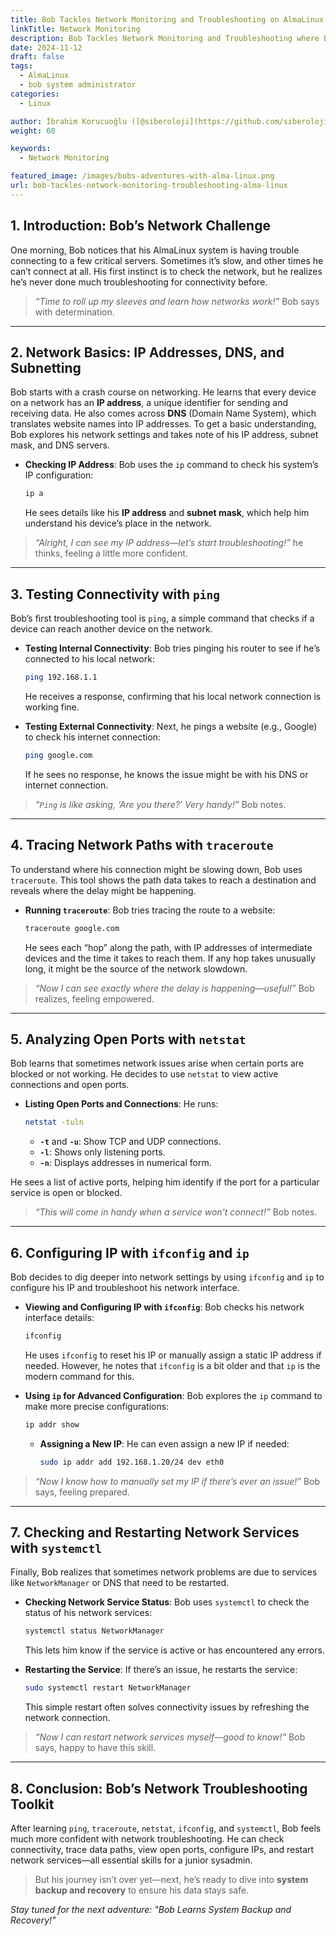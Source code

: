 ```yaml
---
title: Bob Tackles Network Monitoring and Troubleshooting on AlmaLinux
linkTitle: Network Monitoring
description: Bob Tackles Network Monitoring and Troubleshooting where Bob will learn to diagnose and troubleshoot network issues using essential Linux network tools.
date: 2024-11-12
draft: false
tags:
  - AlmaLinux
  - bob system administrator
categories:
  - Linux

author: İbrahim Korucuoğlu ([@siberoloji](https://github.com/siberoloji))
weight: 60

keywords:
  - Network Monitoring

featured_image: /images/bobs-adventures-with-alma-linux.png
url: bob-tackles-network-monitoring-troubleshooting-alma-linux
---
```


## 1. Introduction: Bob’s Network Challenge

One morning, Bob notices that his AlmaLinux system is having trouble connecting to a few critical servers. Sometimes it’s slow, and other times he can’t connect at all. His first instinct is to check the network, but he realizes he’s never done much troubleshooting for connectivity before.

> *“Time to roll up my sleeves and learn how networks work!”* Bob says with determination.

---

## 2. Network Basics: IP Addresses, DNS, and Subnetting

Bob starts with a crash course on networking. He learns that every device on a network has an **IP address**, a unique identifier for sending and receiving data. He also comes across **DNS** (Domain Name System), which translates website names into IP addresses. To get a basic understanding, Bob explores his network settings and takes note of his IP address, subnet mask, and DNS servers.

- **Checking IP Address**: Bob uses the `ip` command to check his system’s IP configuration:

  ```bash
  ip a
  ```

  He sees details like his **IP address** and **subnet mask**, which help him understand his device’s place in the network.

> *“Alright, I can see my IP address—let’s start troubleshooting!”* he thinks, feeling a little more confident.

---

## 3. Testing Connectivity with `ping`

Bob’s first troubleshooting tool is `ping`, a simple command that checks if a device can reach another device on the network.

- **Testing Internal Connectivity**: Bob tries pinging his router to see if he’s connected to his local network:

  ```bash
  ping 192.168.1.1
  ```

  He receives a response, confirming that his local network connection is working fine.

- **Testing External Connectivity**: Next, he pings a website (e.g., Google) to check his internet connection:

  ```bash
  ping google.com
  ```

  If he sees no response, he knows the issue might be with his DNS or internet connection.

> *“`Ping` is like asking, ‘Are you there?’ Very handy!”* Bob notes.

---

## 4. Tracing Network Paths with `traceroute`

To understand where his connection might be slowing down, Bob uses `traceroute`. This tool shows the path data takes to reach a destination and reveals where the delay might be happening.

- **Running `traceroute`**: Bob tries tracing the route to a website:

  ```bash
  traceroute google.com
  ```

  He sees each “hop” along the path, with IP addresses of intermediate devices and the time it takes to reach them. If any hop takes unusually long, it might be the source of the network slowdown.

> *“Now I can see exactly where the delay is happening—useful!”* Bob realizes, feeling empowered.

---

## 5. Analyzing Open Ports with `netstat`

Bob learns that sometimes network issues arise when certain ports are blocked or not working. He decides to use `netstat` to view active connections and open ports.

- **Listing Open Ports and Connections**: He runs:

  ```bash
  netstat -tuln
  ```

  - **`-t`** and **`-u`**: Show TCP and UDP connections.
  - **`-l`**: Shows only listening ports.
  - **`-n`**: Displays addresses in numerical form.

He sees a list of active ports, helping him identify if the port for a particular service is open or blocked.

> *“This will come in handy when a service won’t connect!”* Bob notes.

---

## 6. Configuring IP with `ifconfig` and `ip`

Bob decides to dig deeper into network settings by using `ifconfig` and `ip` to configure his IP and troubleshoot his network interface.

- **Viewing and Configuring IP with `ifconfig`**: Bob checks his network interface details:

  ```bash
  ifconfig
  ```

  He uses `ifconfig` to reset his IP or manually assign a static IP address if needed. However, he notes that `ifconfig` is a bit older and that `ip` is the modern command for this.

- **Using `ip` for Advanced Configuration**: Bob explores the `ip` command to make more precise configurations:

  ```bash
  ip addr show
  ```

  - **Assigning a New IP**: He can even assign a new IP if needed:

    ```bash
    sudo ip addr add 192.168.1.20/24 dev eth0
    ```

> *“Now I know how to manually set my IP if there’s ever an issue!”* Bob says, feeling prepared.

---

## 7. Checking and Restarting Network Services with `systemctl`

Finally, Bob realizes that sometimes network problems are due to services like `NetworkManager` or DNS that need to be restarted.

- **Checking Network Service Status**: Bob uses `systemctl` to check the status of his network services:

  ```bash
  systemctl status NetworkManager
  ```

  This lets him know if the service is active or has encountered any errors.

- **Restarting the Service**: If there’s an issue, he restarts the service:

  ```bash
  sudo systemctl restart NetworkManager
  ```

  This simple restart often solves connectivity issues by refreshing the network connection.

> *“Now I can restart network services myself—good to know!”* Bob says, happy to have this skill.

---

## 8. Conclusion: Bob’s Network Troubleshooting Toolkit

After learning `ping`, `traceroute`, `netstat`, `ifconfig`, and `systemctl`, Bob feels much more confident with network troubleshooting. He can check connectivity, trace data paths, view open ports, configure IPs, and restart network services—all essential skills for a junior sysadmin.

> But his journey isn’t over yet—next, he’s ready to dive into **system backup and recovery** to ensure his data stays safe.

*Stay tuned for the next adventure: "Bob Learns System Backup and Recovery!"*
